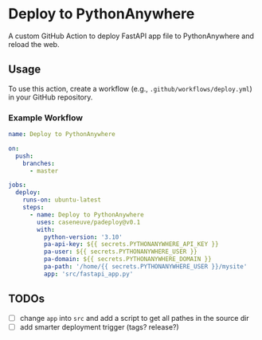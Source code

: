 # Deploy to PythonAnywhere

A custom GitHub Action to deploy FastAPI app file to PythonAnywhere and
reload the web.


## Usage

To use this action, create a workflow (e.g.,
`.github/workflows/deploy.yml`) in your GitHub repository.

### Example Workflow

```yaml
name: Deploy to PythonAnywhere

on:
  push:
    branches:
      - master

jobs:
  deploy:
    runs-on: ubuntu-latest
    steps:
      - name: Deploy to PythonAnywhere
        uses: caseneuve/padeploy@v0.1
        with:
          python-version: '3.10'
          pa-api-key: ${{ secrets.PYTHONANYWHERE_API_KEY }}
          pa-user: ${{ secrets.PYTHONANYWHERE_USER }}
          pa-domain: ${{ secrets.PYTHONANYWHERE_DOMAIN }}
          pa-path: '/home/{{ secrets.PYTHONANYWHERE_USER }}/mysite'
          app: 'src/fastapi_app.py'
```


## TODOs

- [ ] change `app` into `src` and add a script to get all pathes in the
      source dir
- [ ] add smarter deployment trigger (tags? release?)
